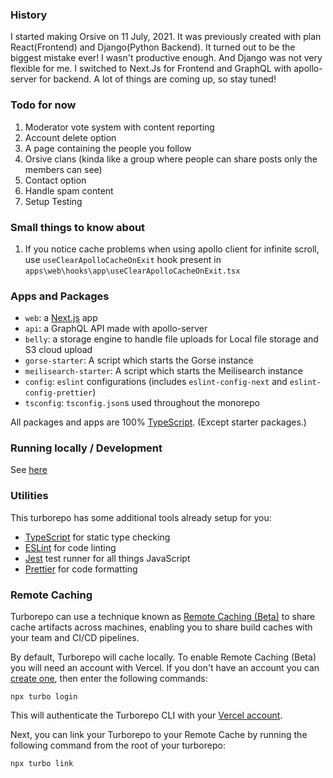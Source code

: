 ### History

I started making Orsive on 11 July, 2021. It was previously created with plan React(Frontend) and Django(Python Backend). It turned out to be the biggest mistake ever! I wasn't productive enough. And Django was not very flexible for me. I switched to Next.Js for Frontend and GraphQL with apollo-server for backend. A lot of things are coming up, so stay tuned!

### Todo for now

1. Moderator vote system with content reporting
2. Account delete option
3. A page containing the people you follow
4. Orsive clans (kinda like a group where people can share posts only the members can see)
5. Contact option
6. Handle spam content
7. Setup Testing

### Small things to know about

1. If you notice cache problems when using apollo client for infinite scroll, use `useClearApolloCacheOnExit` hook present in `apps\web\hooks\app\useClearApolloCacheOnExit.tsx`

### Apps and Packages

- `web`: a [Next.js](https://nextjs.org) app
- `api`: a GraphQL API made with apollo-server
- `belly`: a storage engine to handle file uploads for Local file storage and S3 cloud upload
- `gorse-starter`: A script which starts the Gorse instance
- `meilisearch-starter`: A script which starts the Meilisearch instance
- `config`: `eslint` configurations (includes `eslint-config-next` and `eslint-config-prettier`)
- `tsconfig`: `tsconfig.json`s used throughout the monorepo

All packages and apps are 100% [TypeScript](https://www.typescriptlang.org/). (Except starter packages.)

### Running locally / Development

See [here](DEVELOPMENT.md)

### Utilities

This turborepo has some additional tools already setup for you:

- [TypeScript](https://www.typescriptlang.org/) for static type checking
- [ESLint](https://eslint.org/) for code linting
- [Jest](https://jestjs.io) test runner for all things JavaScript
- [Prettier](https://prettier.io) for code formatting

### Remote Caching

Turborepo can use a technique known as [Remote Caching (Beta)](https://turborepo.org/docs/features/remote-caching) to share cache artifacts across machines, enabling you to share build caches with your team and CI/CD pipelines.

By default, Turborepo will cache locally. To enable Remote Caching (Beta) you will need an account with Vercel. If you don't have an account you can [create one](https://vercel.com/signup), then enter the following commands:

```
npx turbo login
```

This will authenticate the Turborepo CLI with your [Vercel account](https://vercel.com/docs/concepts/personal-accounts/overview).

Next, you can link your Turborepo to your Remote Cache by running the following command from the root of your turborepo:

```
npx turbo link
```
